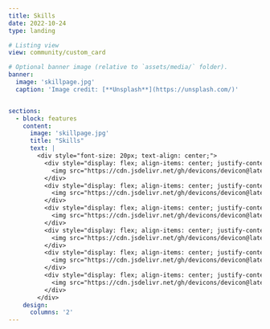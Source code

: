 ```yaml
---
title: Skills
date: 2022-10-24
type: landing

# Listing view
view: community/custom_card

# Optional banner image (relative to `assets/media/` folder).
banner:
  image: 'skillpage.jpg'
  caption: 'Image credit: [**Unsplash**](https://unsplash.com/)'


sections:
  - block: features
    content:
      image: 'skillpage.jpg'
      title: "Skills"
      text: |
        <div style="font-size: 20px; text-align: center;">
          <div style="display: flex; align-items: center; justify-content: center; margin: 10px 0;">
            <img src="https://cdn.jsdelivr.net/gh/devicons/devicon@latest/icons/java/java-original.svg" style="width: 30px; margin-right: 10px;" /> JAVA
          </div>
          <div style="display: flex; align-items: center; justify-content: center; margin: 10px 0;">
            <img src="https://cdn.jsdelivr.net/gh/devicons/devicon@latest/icons/python/python-original.svg" style="width: 30px; margin-right: 10px;" /> Python
          </div>
          <div style="display: flex; align-items: center; justify-content: center; margin: 10px 0;">
            <img src="https://cdn.jsdelivr.net/gh/devicons/devicon@latest/icons/spring/spring-original.svg" style="width: 30px; margin-right: 10px;" /> Spring Boot
          </div>
          <div style="display: flex; align-items: center; justify-content: center; margin: 10px 0;">
            <img src="https://cdn.jsdelivr.net/gh/devicons/devicon@latest/icons/csharp/csharp-original.svg" style="width: 30px; margin-right: 10px;" /> C#
          </div>
          <div style="display: flex; align-items: center; justify-content: center; margin: 10px 0;">
            <img src="https://cdn.jsdelivr.net/gh/devicons/devicon@latest/icons/cplusplus/cplusplus-original.svg" style="width: 30px; margin-right: 10px;" /> C++
          </div>
          <div style="display: flex; align-items: center; justify-content: center; margin: 10px 0;">
            <img src="https://cdn.jsdelivr.net/gh/devicons/devicon@latest/icons/react/react-original.svg" style="width: 30px; margin-right: 10px;" /> React
          </div>
        </div>
    design:
      columns: '2'
---
```

